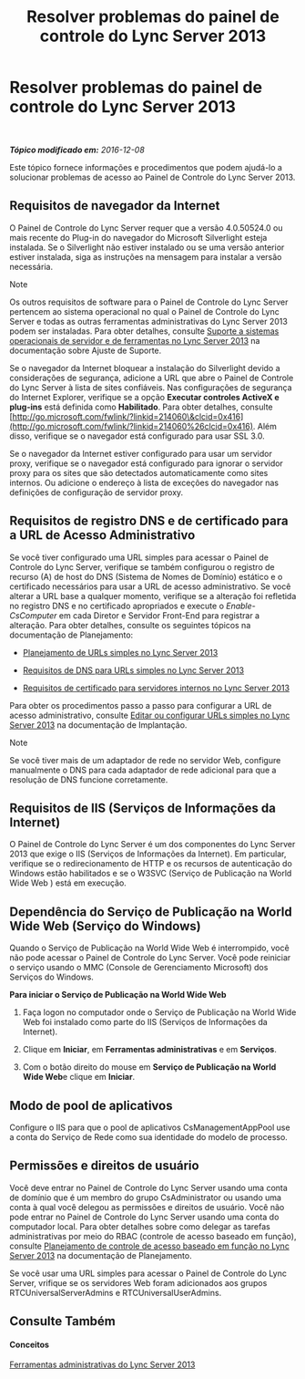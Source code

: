 ﻿---
title: Resolver problemas do painel de controle do Lync Server 2013
TOCTitle: Resolver problemas do painel de controle do Lync Server 2013
ms:assetid: 54e7ab57-34ce-4a07-bcc9-643379eb4eb7
ms:mtpsurl: https://technet.microsoft.com/pt-br/library/Gg195689(v=OCS.15)
ms:contentKeyID: 49306742
ms.date: 12/10/2016
mtps_version: v=OCS.15
ms.translationtype: HT
---

# Resolver problemas do painel de controle do Lync Server 2013

 

_**Tópico modificado em:** 2016-12-08_

Este tópico fornece informações e procedimentos que podem ajudá-lo a solucionar problemas de acesso ao Painel de Controle do Lync Server 2013.

## Requisitos de navegador da Internet

O Painel de Controle do Lync Server requer que a versão 4.0.50524.0 ou mais recente do Plug-in do navegador do Microsoft Silverlight esteja instalada. Se o Silverlight não estiver instalado ou se uma versão anterior estiver instalada, siga as instruções na mensagem para instalar a versão necessária.

> [!NOTE]  
> Os outros requisitos de software para o Painel de Controle do Lync Server pertencem ao sistema operacional no qual o Painel de Controle do Lync Server e todas as outras ferramentas administrativas do Lync Server 2013 podem ser instaladas. Para obter detalhes, consulte <a href="lync-server-2013-server-and-tools-operating-system-support.md">Suporte a sistemas operacionais de servidor e de ferramentas no Lync Server 2013</a> na documentação sobre Ajuste de Suporte.

Se o navegador da Internet bloquear a instalação do Silverlight devido a considerações de segurança, adicione a URL que abre o Painel de Controle do Lync Server à lista de sites confiáveis. Nas configurações de segurança do Internet Explorer, verifique se a opção **Executar controles ActiveX e plug-ins** está definida como **Habilitado**. Para obter detalhes, consulte [http://go.microsoft.com/fwlink/?linkid=214060\&clcid=0x416](http://go.microsoft.com/fwlink/?linkid=214060%26clcid=0x416). Além disso, verifique se o navegador está configurado para usar SSL 3.0.

Se o navegador da Internet estiver configurado para usar um servidor proxy, verifique se o navegador está configurado para ignorar o servidor proxy para os sites que são detectados automaticamente como sites internos. Ou adicione o endereço à lista de exceções do navegador nas definições de configuração de servidor proxy.

## Requisitos de registro DNS e de certificado para a URL de Acesso Administrativo

Se você tiver configurado uma URL simples para acessar o Painel de Controle do Lync Server, verifique se também configurou o registro de recurso (A) de host do DNS (Sistema de Nomes de Domínio) estático e o certificado necessários para usar a URL de acesso administrativo. Se você alterar a URL base a qualquer momento, verifique se a alteração foi refletida no registro DNS e no certificado apropriados e execute o *Enable-CsComputer* em cada Diretor e Servidor Front-End para registrar a alteração. Para obter detalhes, consulte os seguintes tópicos na documentação de Planejamento:

  - [Planejamento de URLs simples no Lync Server 2013](lync-server-2013-planning-for-simple-urls.md)

  - [Requisitos de DNS para URLs simples no Lync Server 2013](lync-server-2013-dns-requirements-for-simple-urls.md)

  - [Requisitos de certificado para servidores internos no Lync Server 2013](lync-server-2013-certificate-requirements-for-internal-servers.md)

Para obter os procedimentos passo a passo para configurar a URL de acesso administrativo, consulte [Editar ou configurar URLs simples no Lync Server 2013](lync-server-2013-edit-or-configure-simple-urls.md) na documentação de Implantação.

> [!NOTE]  
> Se você tiver mais de um adaptador de rede no servidor Web, configure manualmente o DNS para cada adaptador de rede adicional para que a resolução de DNS funcione corretamente.

## Requisitos de IIS (Serviços de Informações da Internet)

O Painel de Controle do Lync Server é um dos componentes do Lync Server 2013 que exige o IIS (Serviços de Informações da Internet). Em particular, verifique se o redirecionamento de HTTP e os recursos de autenticação do Windows estão habilitados e se o W3SVC (Serviço de Publicação na World Wide Web ) está em execução.

## Dependência do Serviço de Publicação na World Wide Web (Serviço do Windows)

Quando o Serviço de Publicação na World Wide Web é interrompido, você não pode acessar o Painel de Controle do Lync Server. Você pode reiniciar o serviço usando o MMC (Console de Gerenciamento Microsoft) dos Serviços do Windows.

**Para iniciar o Serviço de Publicação na World Wide Web**

1.  Faça logon no computador onde o Serviço de Publicação na World Wide Web foi instalado como parte do IIS (Serviços de Informações da Internet).

2.  Clique em **Iniciar**, em **Ferramentas administrativas** e em **Serviços**.

3.  Com o botão direito do mouse em **Serviço de Publicação na World Wide Web**e clique em **Iniciar**.

## Modo de pool de aplicativos

Configure o IIS para que o pool de aplicativos CsManagementAppPool use a conta do Serviço de Rede como sua identidade do modelo de processo.

## Permissões e direitos de usuário

Você deve entrar no Painel de Controle do Lync Server usando uma conta de domínio que é um membro do grupo CsAdministrator ou usando uma conta à qual você delegou as permissões e direitos de usuário. Você não pode entrar no Painel de Controle do Lync Server usando uma conta do computador local. Para obter detalhes sobre como delegar as tarefas administrativas por meio do RBAC (controle de acesso baseado em função), consulte [Planejamento de controle de acesso baseado em função no Lync Server 2013](lync-server-2013-planning-for-role-based-access-control.md) na documentação de Planejamento.

Se você usar uma URL simples para acessar o Painel de Controle do Lync Server, vrifique se os servidores Web foram adicionados aos grupos RTCUniversalServerAdmins e RTCUniversalUserAdmins.

## Consulte Também

#### Conceitos

[Ferramentas administrativas do Lync Server 2013](lync-server-2013-lync-server-administrative-tools.md)

